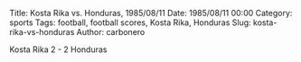Title: Kosta Rika vs. Honduras, 1985/08/11
Date: 1985/08/11 00:00
Category: sports
Tags: football, football scores, Kosta Rika, Honduras
Slug: kosta-rika-vs-honduras
Author: carbonero


Kosta Rika 2 - 2 Honduras
